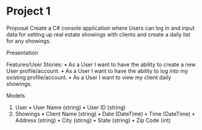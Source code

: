 # Project 1
Proposal
Create a C# console application where Users can log in and input data for setting up real estate showings with clients and create a daily list for any showings. 

Presentation

Features/User Stories:
•	As a User I want to have the ability to create a new User profile/account. 
•	As a User I want to have the ability to log into my existing profile/account. 
•	As a User I want to view my client daily showings. 

Models
1. User
•	User Name (string)
•	User ID (string)
2. Showings
•	Client Name (string)
•	Date  (DateTime)
•	Time (DateTime)
•	Address (string)
•	City (stirng)
•	State (string)
•	Zip Code (int)
